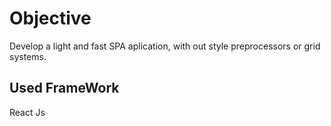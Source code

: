 # Objective

Develop a light and fast SPA aplication, with out style preprocessors or grid systems.

## Used FrameWork 

React Js